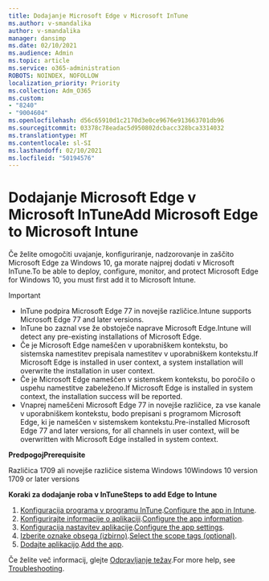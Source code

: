 ```yaml
---
title: Dodajanje Microsoft Edge v Microsoft InTune
ms.author: v-smandalika
author: v-smandalika
manager: dansimp
ms.date: 02/10/2021
ms.audience: Admin
ms.topic: article
ms.service: o365-administration
ROBOTS: NOINDEX, NOFOLLOW
localization_priority: Priority
ms.collection: Adm_O365
ms.custom:
- "8240"
- "9004604"
ms.openlocfilehash: d56c65910d1c2170d3e0ce9676e913663701db96
ms.sourcegitcommit: 03378c78eadac5d950802dcbacc328bca3314032
ms.translationtype: MT
ms.contentlocale: sl-SI
ms.lasthandoff: 02/10/2021
ms.locfileid: "50194576"
---
```

# <a name="add-microsoft-edge-to-microsoft-intune"></a><span data-ttu-id="a5f1d-102">Dodajanje Microsoft Edge v Microsoft InTune</span><span class="sxs-lookup"><span data-stu-id="a5f1d-102">Add Microsoft Edge to Microsoft Intune</span></span>

<span data-ttu-id="a5f1d-103">Če želite omogočiti uvajanje, konfiguriranje, nadzorovanje in zaščito Microsoft Edge za Windows 10, ga morate najprej dodati v Microsoft InTune.</span><span class="sxs-lookup"><span data-stu-id="a5f1d-103">To be able to deploy, configure, monitor, and protect Microsoft Edge for Windows 10, you must first add it to Microsoft Intune.</span></span>

> [!IMPORTANT]
- <span data-ttu-id="a5f1d-104">InTune podpira Microsoft Edge 77 in novejše različice.</span><span class="sxs-lookup"><span data-stu-id="a5f1d-104">Intune supports Microsoft Edge 77 and later versions.</span></span>
- <span data-ttu-id="a5f1d-105">InTune bo zaznal vse že obstoječe naprave Microsoft Edge.</span><span class="sxs-lookup"><span data-stu-id="a5f1d-105">Intune will detect any pre-existing installations of Microsoft Edge.</span></span>
- <span data-ttu-id="a5f1d-106">Če je Microsoft Edge nameščen v uporabniškem kontekstu, bo sistemska namestitev prepisala namestitev v uporabniškem kontekstu.</span><span class="sxs-lookup"><span data-stu-id="a5f1d-106">If Microsoft Edge is installed in user context, a system installation will overwrite the installation in user context.</span></span>
- <span data-ttu-id="a5f1d-107">Če je Microsoft Edge nameščen v sistemskem kontekstu, bo poročilo o uspehu namestitve zabeleženo.</span><span class="sxs-lookup"><span data-stu-id="a5f1d-107">If Microsoft Edge is installed in system context, the installation success will be reported.</span></span>
- <span data-ttu-id="a5f1d-108">Vnaprej nameščeni Microsoft Edge 77 in novejše različice, za vse kanale v uporabniškem kontekstu, bodo prepisani s programom Microsoft Edge, ki je nameščen v sistemskem kontekstu.</span><span class="sxs-lookup"><span data-stu-id="a5f1d-108">Pre-installed Microsoft Edge 77 and later versions, for all channels in user context, will be overwritten with Microsoft Edge installed in system context.</span></span>

<span data-ttu-id="a5f1d-109">**Predpogoj**</span><span class="sxs-lookup"><span data-stu-id="a5f1d-109">**Prerequisite**</span></span>

<span data-ttu-id="a5f1d-110">Različica 1709 ali novejše različice sistema Windows 10</span><span class="sxs-lookup"><span data-stu-id="a5f1d-110">Windows 10 version 1709 or later versions</span></span>

<span data-ttu-id="a5f1d-111">**Koraki za dodajanje roba v InTune**</span><span class="sxs-lookup"><span data-stu-id="a5f1d-111">**Steps to add Edge to Intune**</span></span>

1. <span data-ttu-id="a5f1d-112">[Konfiguracija programa v programu InTune](https://docs.microsoft.com/mem/intune/apps/apps-windows-edge).</span><span class="sxs-lookup"><span data-stu-id="a5f1d-112">[Configure the app in Intune](https://docs.microsoft.com/mem/intune/apps/apps-windows-edge).</span></span>
2. <span data-ttu-id="a5f1d-113">[Konfigurirajte informacije o aplikaciji](https://docs.microsoft.com/mem/intune/apps/apps-windows-edge).</span><span class="sxs-lookup"><span data-stu-id="a5f1d-113">[Configure the app information](https://docs.microsoft.com/mem/intune/apps/apps-windows-edge).</span></span>
3. <span data-ttu-id="a5f1d-114">[Konfiguracija nastavitev aplikacije](https://docs.microsoft.com/mem/intune/apps/apps-windows-edge).</span><span class="sxs-lookup"><span data-stu-id="a5f1d-114">[Configure the app settings](https://docs.microsoft.com/mem/intune/apps/apps-windows-edge).</span></span>
4. <span data-ttu-id="a5f1d-115">[Izberite oznake obsega (izbirno)](https://docs.microsoft.com/mem/intune/apps/apps-windows-edge).</span><span class="sxs-lookup"><span data-stu-id="a5f1d-115">[Select the scope tags (optional)](https://docs.microsoft.com/mem/intune/apps/apps-windows-edge).</span></span>
5. <span data-ttu-id="a5f1d-116">[Dodajte aplikacijo](https://docs.microsoft.com/mem/intune/apps/apps-windows-edge).</span><span class="sxs-lookup"><span data-stu-id="a5f1d-116">[Add the app](https://docs.microsoft.com/mem/intune/apps/apps-windows-edge).</span></span>

<span data-ttu-id="a5f1d-117">Če želite več informacij, glejte [Odpravljanje težav](https://docs.microsoft.com/mem/intune/apps/apps-windows-edge).</span><span class="sxs-lookup"><span data-stu-id="a5f1d-117">For more help, see [Troubleshooting](https://docs.microsoft.com/mem/intune/apps/apps-windows-edge).</span></span>




